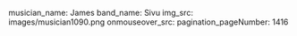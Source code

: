 musician_name: James
band_name: Sivu
img_src: images/musician1090.png
onmouseover_src: 
pagination_pageNumber: 1416